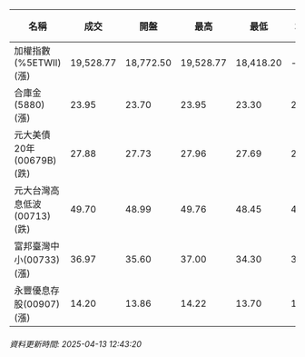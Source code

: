 | 名稱 | 成交 | 開盤 | 最高 | 最低 | 均價 | 成交金額(億) | 昨收 | 漲跌幅 | 漲跌 | 總量 | 昨量 | 振幅 |
| -------- | -------- | -------- | -------- |-------- | -------- | -------- |-------- |-------- |-------- | -------- | -------- |-------- |
|加權指數(%5ETWII) (漲)|19,528.77|18,772.50|19,528.77|18,418.20|-|5,149.49|19,000.03|2.78%|528.74|9,053,047|0|5.85%|
|合庫金(5880) (漲)|23.95|23.70|23.95|23.30|23.76|4.00|23.75|0.84%|0.20|16,837|19,294|2.74%|
|元大美債20年(00679B) (跌)|27.88|27.73|27.96|27.69|27.86|32.35|28.91|3.56%|1.03|116,110|91,109|0.93%|
|元大台灣高息低波(00713) (跌)|49.70|48.99|49.76|48.45|49.42|18.23|50.95|2.45%|1.25|36,895|31,078|2.57%|
|富邦臺灣中小(00733) (漲)|36.97|35.60|37.00|34.30|35.87|2.52|36.03|2.61%|0.94|7,016|692|7.49%|
|永豐優息存股(00907) (漲)|14.20|13.86|14.22|13.70|14.09|0.791|14.19|0.07%|0.01|5,612|9,461|3.66%|
###### 資料更新時間: 2025-04-13 12:43:20